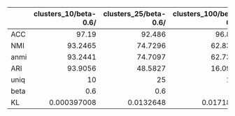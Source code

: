 |      |   clusters_10/beta-0.6/ |   clusters_25/beta-0.6/ |   clusters_100/beta-0.6/ |   clusters_50/beta-0.6/ |   clusters_150/beta-0.6/ |   clusters_200/beta-0.6/ |   clusters_300/beta-0.6/ |   clusters_400/beta-0.6/ |   clusters_500/beta-1/ |   clusters_600/beta-0.6/ |   clusters_500/beta-0.6/ |
|:-----|------------------------:|------------------------:|-------------------------:|------------------------:|-------------------------:|-------------------------:|-------------------------:|-------------------------:|-----------------------:|-------------------------:|-------------------------:|
| ACC  |            97.19        |              92.486     |               96.822     |              95.422     |               96.818     |               96.776     |                96.52     |                96.282    |              96.836    |                96.744    |                96.612    |
| NMI  |            93.2465      |              74.7296    |               62.8355    |              68.7334    |               59.5898    |               57.5939    |                55.0815   |                53.5791   |              75.7956   |                52.3512   |                53.2093   |
| anmi |            93.2441      |              74.7097    |               62.7388    |              68.6887    |               59.4395    |               57.3891    |                54.7662   |                53.1513   |              75.7616   |                51.7333   |                52.6852   |
| ARI  |            93.9056      |              48.5827    |               16.0941    |              29.3037    |               11.2448    |                8.86973   |                 6.47814  |                 5.33062  |              57.2318   |                 4.57634  |                 5.13371  |
| uniq |            10           |              25         |              100         |              50         |              150         |              200         |               299        |               399        |              45        |               576        |               493        |
| beta |             0.6         |               0.6       |                0.6       |               0.6       |                0.6       |                0.6       |                 0.6      |                 0.6      |               1        |                 0.6      |                 0.6      |
| KL   |             0.000397008 |               0.0132648 |                0.0171837 |               0.0192593 |                0.0326245 |                0.0914053 |                 0.205245 |                 0.331578 |               0.491258 |                 0.600465 |                 0.619353 |